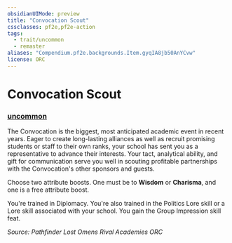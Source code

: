 ```yaml
---
obsidianUIMode: preview
title: "Convocation Scout"
cssclasses: pf2e,pf2e-action
tags:
  - trait/uncommon
  - remaster
aliases: "Compendium.pf2e.backgrounds.Item.gyqIA8jb50AnYCvw"
license: ORC
---
```

# Convocation Scout

### [uncommon](uncommon "Uncommon Rarity Trait")






The Convocation is the biggest, most anticipated academic event in recent years. Eager to create long-lasting alliances as well as recruit promising students or staff to their own ranks, your school has sent you as a representative to advance their interests. Your tact, analytical ability, and gift for communication serve you well in scouting profitable partnerships with the Convocation's other sponsors and guests.

Choose two attribute boosts. One must be to **Wisdom** or **Charisma**, and one is a free attribute boost.

You're trained in Diplomacy. You're also trained in the Politics Lore skill or a Lore skill associated with your school. You gain the Group Impression skill feat.

*Source: Pathfinder Lost Omens Rival Academies*
*ORC*